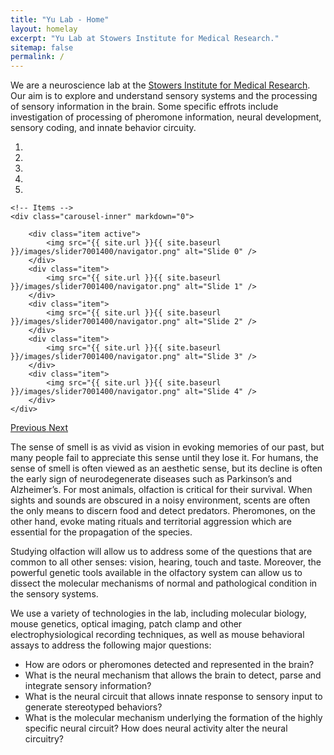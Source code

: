 ```yaml
---
title: "Yu Lab - Home"
layout: homelay
excerpt: "Yu Lab at Stowers Institute for Medical Research."
sitemap: false
permalink: /
---
```


We are a neuroscience lab at the [Stowers Institute for Medical Research](https://www.stowers.org/). Our aim is to explore and understand sensory systems and the processing of sensory information in the brain. Some specific effrots include investigation of processing of pheromone information, neural development, sensory coding, and innate behavior circuity.


<div markdown="0" id="carousel" class="carousel slide" data-ride="carousel" data-interval="5000" data-pause="hover" >
    <!-- Menu -->
    <ol class="carousel-indicators">
        <li data-target="#carousel" data-slide-to="0" class="active"></li>
        <li data-target="#carousel" data-slide-to="1"></li>
        <li data-target="#carousel" data-slide-to="2"></li>
        <li data-target="#carousel" data-slide-to="3"></li>
        <li data-target="#carousel" data-slide-to="4"></li>
    </ol>

    <!-- Items -->
    <div class="carousel-inner" markdown="0">

        <div class="item active">
            <img src="{{ site.url }}{{ site.baseurl }}/images/slider7001400/navigator.png" alt="Slide 0" />
        </div>
        <div class="item">
            <img src="{{ site.url }}{{ site.baseurl }}/images/slider7001400/navigator.png" alt="Slide 1" />
        </div>
        <div class="item">
            <img src="{{ site.url }}{{ site.baseurl }}/images/slider7001400/navigator.png" alt="Slide 2" />
        </div>
        <div class="item">
            <img src="{{ site.url }}{{ site.baseurl }}/images/slider7001400/navigator.png" alt="Slide 3" />
        </div>
        <div class="item">
            <img src="{{ site.url }}{{ site.baseurl }}/images/slider7001400/navigator.png" alt="Slide 4" />
        </div>
    </div>
  <a class="left carousel-control" href="#carousel" role="button" data-slide="prev">
    <span class="glyphicon glyphicon-chevron-left" aria-hidden="true"></span>
    <span class="sr-only">Previous</span>
  </a>
  <a class="right carousel-control" href="#carousel" role="button" data-slide="next">
    <span class="glyphicon glyphicon-chevron-right" aria-hidden="true"></span>
    <span class="sr-only">Next</span>
  </a>
</div>


	
The sense of smell is as vivid as vision in evoking memories of our past, but many people fail to appreciate this sense until they lose it. For humans, the sense of smell is often viewed as an aesthetic sense, but its decline is often the early sign of neurodegenerate diseases such as Parkinson’s and Alzheimer’s. For most animals, olfaction is critical for their survival. When sights and sounds are obscured in a noisy environment, scents are often the only means to discern food and detect predators. Pheromones, on the other hand, evoke mating rituals and territorial aggression which are essential for the propagation of the species.

Studying olfaction will allow us to address some of the questions that are common to all other senses: vision, hearing, touch and taste.  Moreover, the powerful genetic tools available in the olfactory system can allow us to dissect the molecular mechanisms of normal and pathological condition in the sensory systems.

We use a variety of technologies in the lab, including molecular biology, mouse genetics, optical imaging, patch clamp and other electrophysiological recording techniques, as well as mouse behavioral assays to address the following major questions:

+ How are odors or pheromones detected and represented in the brain?
+ What is the neural mechanism that allows the brain to detect, parse and integrate sensory information?
+ What is the neural circuit that allows innate response to sensory input to generate stereotyped behaviors?
+ What is the molecular mechanism underlying the formation of the highly specific neural circuit? How does neural activity alter the neural circuitry?


